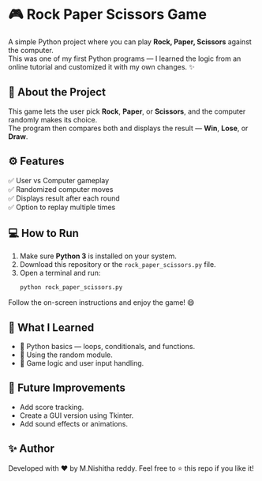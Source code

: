 # 🎮 Rock Paper Scissors Game
A simple Python project where you can play **Rock, Paper, Scissors** against the computer.  
This was one of my first Python programs — I learned the logic from an online tutorial and customized it with my own changes. ✨

## 🧠 About the Project
This game lets the user pick **Rock**, **Paper**, or **Scissors**, and the computer randomly makes its choice.  
The program then compares both and displays the result — **Win**, **Lose**, or **Draw**.

## ⚙️ Features
✅ User vs Computer gameplay  
✅ Randomized computer moves  
✅ Displays result after each round  
✅ Option to replay multiple times  

## 💻 How to Run
1. Make sure **Python 3** is installed on your system.  
2. Download this repository or the `rock_paper_scissors.py` file.  
3. Open a terminal and run:
   ```bash
   python rock_paper_scissors.py
Follow the on-screen instructions and enjoy the game! 😄

## 🧩 What I Learned
- 📘 Python basics — loops, conditionals, and functions.
- 🎲 Using the random module.
- 🧠 Game logic and user input handling.

## 🚀 Future Improvements
- Add score tracking.
- Create a GUI version using Tkinter.
- Add sound effects or animations.

## ✨ Author
Developed with ❤️ by M.Nishitha reddy.
Feel free to ⭐ this repo if you like it!
